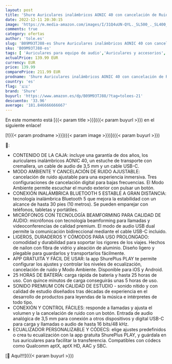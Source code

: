 ```yaml
---
layout: post
title: 'Shure Auriculares inalámbricos AONIC 40 con cancelación de Ruido  micrófono  Sonido Estudio  25 Horas de batería  Controles manuales  compatibles con iPhone y Android – Blanco'
date: 2022-12-11 20:30:15
image: 'https://m.media-amazon.com/images/I/31Q4uUN-QYL._SL500_._SL400_.jpg'
comments: true
category: ofertas
author: 'tole.es'
slug: 'B09M93TJ88-es Shure Auriculares inalámbricos AONIC 40 con cancelación de...'
sku: 'B09M93TJ88-es'
tags: [ 'Auriculares para equipo de audio','Auriculares y accesorios','Electrónica','Instrumentos musicales','iphone','shure','🇪🇸', ]
actualPrice: 139.99 EUR
currency: EUR
price: 139.99
comparePrice: 211.99 EUR
prodname: 'Shure Auriculares inalámbricos AONIC 40 con cancelación de Ruido  micrófono  Sonido Estudio  25 Horas de batería  Controles manuales  compatibles con iPhone y Android – Blanco'
country: 'es'
flag: '🇪🇸'
brand: 'Shure'
buyurl: 'https://www.amazon.es/dp/B09M93TJ88/?tag=tolees-21'
descuento: '33.96'
average: '181.846666666667'
---
```


En este momento está [{{< param title >}}]({{< param buyurl >}}) en el siguiente enlace!

[![{{< param prodname >}}]({{< param image >}})]({{< param buyurl >}})

🔎:

- CONTENIDO DE LA CAJA: incluye una garantía de dos años, los auriculares inalámbricos AONIC 40, un estuche de transporte con cremallera, un cable de audio de 3,5 mm y un cable USB-C.
- MODO AMBIENTE Y CANCELACIÓN DE RUIDO AJUSTABLE: cancelación de ruido ajustable para una experiencia inmersiva. Tres configuraciones de cancelación digital para bajas frecuencias. El Modo Ambiente permite escuchar el mundo exterior con pulsar un botón.
- CONEXIÓN INALÁMBRICA BLUETOOTH 5 ESTABLE A GRAN DISTANCIA: tecnología inalámbrica Bluetooth 5 que mejora la estabilidad con un alcance de hasta 30 pies (10 metros). Se pueden emparejar con teléfonos, tabletas y portátiles.
- MICRÓFONOS CON TECNOLOGÍA BEAMFORMING PARA CALIDAD DE AUDIO: micrófonos con tecnología beamforming para llamadas y videoconferencias de calidad premium. El modo de audio USB dual permite la comunicación bidireccional mediante el cable USB-C incluido.
- LIGEROS, DURADEROS Y CÓMODOS PARA USO PROLONGADO: comodidad y durabilidad para soportar los rigores de los viajes. Hechos de nailon con fibra de vidrio y aleación de aluminio. Diseño ligero y plegable para guardarlos y transportarlos fácilmente.
- APP GRATUITA Y FÁCIL DE USAR: la app ShurePlus PLAY te permite configurar los ajustes y controlar los niveles de ecualización, cancelación de ruido y Modo Ambiente. Disponible para iOS y Android.
- 25 HORAS DE BATERÍA: carga rápida de batería y hasta 25 horas de uso. Con quince minutos de carga conseguirás unas 5 horas de uso.
- SONIDO PREMIUM CON CALIDAD DE ESTUDIO - sonido nítido y con calidad de estudio diseñados tras décadas de experiencia en el desarrollo de productos para leyendas de la música e intérpretes de todo tipo.
- CONEXIÓN Y CONTROL FÁCILES: responde a llamadas y ajusta el volumen y la cancelación de ruido con un botón. Entrada de audio analógica de 3,5 mm para conexión a otros dispositivos y digital USB-C para carga y llamadas o audio de hasta 16 bits/48 kHz.
- ECUALIZADOR PERSONALIZABLE Y CÓDECS: elige ajustes predefinidos o crea tu ecualización con la app gratuita ShurePlus PLAY, y guárdala en tus auriculares para facilitar la transferencia. Compatibles con códecs como Qualcomm aptX, aptX HD, AAC y SBC.

[🛒 Aquí!!!]({{< param buyurl >}})
